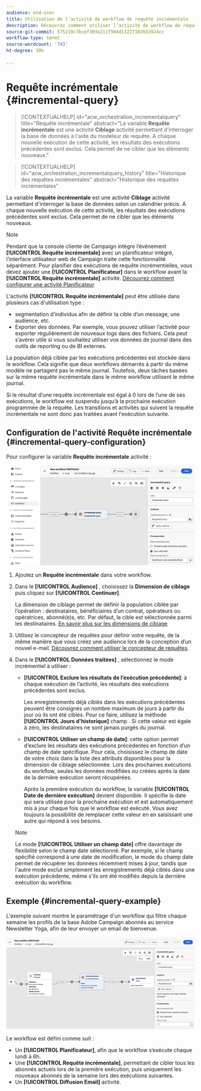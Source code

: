 ```yaml
---
audience: end-user
title: Utilisation de l’activité de workflow de requête incrémentale
description: Découvrez comment utiliser l’activité de workflow de requête incrémentale
source-git-commit: 575219c7bcef303e211f504d13227183933924cc
workflow-type: tm+mt
source-wordcount: '743'
ht-degree: 30%

---
```


# Requête incrémentale {#incremental-query}

>[!CONTEXTUALHELP]
>id="acw_orchestration_incrementalquery"
>title="Requête incrémentale"
>abstract="La variable **Requête incrémentale** est une activité **Ciblage** activité permettant d&#39;interroger la base de données à l&#39;aide du modeleur de requête. A chaque nouvelle exécution de cette activité, les résultats des exécutions précédentes sont exclus. Cela permet de ne cibler que les éléments nouveaux."

>[!CONTEXTUALHELP]
>id="acw_orchestration_incrementalquery_history"
>title="Historique des requêtes incrémentales"
>abstract="Historique des requêtes incrémentales"

La variable **Requête incrémentale** est une activité **Ciblage** activité permettant d&#39;interroger la base de données selon un calendrier précis. A chaque nouvelle exécution de cette activité, les résultats des exécutions précédentes sont exclus. Cela permet de ne cibler que les éléments nouveaux.

>[!NOTE]
>
>Pendant que la console cliente de Campaign intègre l’événement **[!UICONTROL Requête incrémentale]** avec un planificateur intégré, l’interface utilisateur web de Campaign traite cette fonctionnalité séparément. Pour planifier des exécutions de requête incrémentielles, vous devez ajouter une **[!UICONTROL Planificateur]** dans le workflow avant la **[!UICONTROL Requête incrémentale]** activité. [Découvrez comment configurer une activité Planificateur](scheduler.md)

L&#39;activité **[!UICONTROL Requête incrémentale]** peut être utilisée dans plusieurs cas d&#39;utilisation type :

* segmentation d’individus afin de définir la cible d’un message, une audience, etc.
* Exporter des données. Par exemple, vous pouvez utiliser l’activité pour exporter régulièrement de nouveaux logs dans des fichiers. Cela peut s’avérer utile si vous souhaitez utiliser vos données de journal dans des outils de reporting ou de BI externes.

La population déjà ciblée par les exécutions précédentes est stockée dans le workflow. Cela signifie que deux workflows démarrés à partir du même modèle ne partagent pas le même journal. Toutefois, deux tâches basées sur la même requête incrémentale dans le même workflow utilisent le même journal.

Si le résultat d’une requête incrémentale est égal à 0 lors de l’une de ses exécutions, le workflow est suspendu jusqu’à la prochaine exécution programmée de la requête. Les transitions et activités qui suivent la requête incrémentale ne sont donc pas traitées avant l&#39;exécution suivante.

## Configuration de l&#39;activité Requête incrémentale {#incremental-query-configuration}

Pour configurer la variable **Requête incrémentale** activité :

![](../assets/incremental-query.png)

1. Ajoutez un **Requête incrémentale** dans votre workflow.

1. Dans le **[!UICONTROL Audience]** , choisissez la **Dimension de ciblage** puis cliquez sur **[!UICONTROL Continuer]**.

   La dimension de ciblage permet de définir la population ciblée par l’opération : destinataires, bénéficiaires d’un contrat, opérateurs ou opératrices, abonné(e)s, etc. Par défaut, la cible est sélectionnée parmi les destinataires. [En savoir plus sur les dimensions de ciblage](../../audience/about-recipients.md#targeting-dimensions)

1. Utilisez le concepteur de requêtes pour définir votre requête, de la même manière que vous créez une audience lors de la conception d’un nouvel e-mail. [Découvrez comment utiliser le concepteur de requêtes](../../query/query-modeler-overview.md).

1. Dans le **[!UICONTROL Données traitées]** , sélectionnez le mode incrémentiel à utiliser :

   * **[!UICONTROL Exclure les résultats de l’exécution précédente]**: à chaque exécution de l’activité, les résultats des exécutions précédentes sont exclus.

     Les enregistrements déjà ciblés dans les exécutions précédentes peuvent être consignés un nombre maximum de jours à partir du jour où ils ont été ciblés. Pour ce faire, utilisez la méthode **[!UICONTROL Jours d&#39;historique]** champ . Si cette valeur est égale à zéro, les destinataires ne sont jamais purgés du journal.

   * **[!UICONTROL Utiliser un champ de date]**: cette option permet d’exclure les résultats des exécutions précédentes en fonction d’un champ de date spécifique. Pour cela, choisissez le champ de date de votre choix dans la liste des attributs disponibles pour la dimension de ciblage sélectionnée. Lors des prochaines exécutions du workflow, seules les données modifiées ou créées après la date de la dernière exécution seront récupérées.

     Après la première exécution du workflow, la variable **[!UICONTROL Date de dernière exécution]** devient disponible. Il spécifie la date qui sera utilisée pour la prochaine exécution et est automatiquement mis à jour chaque fois que le workflow est exécuté. Vous avez toujours la possibilité de remplacer cette valeur en en saisissant une autre qui répond à vos besoins.

   >[!NOTE]
   >
   >Le mode **[!UICONTROL Utiliser un champ date]** offre davantage de flexibilité selon le champ date sélectionné. Par exemple, si le champ spécifié correspond à une date de modification, le mode du champ date permet de récupérer les données récemment mises à jour, tandis que l&#39;autre mode exclut simplement les enregistrements déjà ciblés dans une exécution précédente, même s&#39;ils ont été modifiés depuis la dernière exécution du workflow.

## Exemple {#incremental-query-example}

L&#39;exemple suivant montre le paramétrage d&#39;un workflow qui filtre chaque semaine les profils de la base Adobe Campaign abonnés au service Newsletter Yoga, afin de leur envoyer un email de bienvenue.

![](../assets/incremental-query-example.png)

Le workflow est défini comme suit :

* Un **[!UICONTROL Planificateur]**, afin que le workflow s’exécute chaque lundi à 6h.
* Une **[!UICONTROL Requête incrémentale]**, permettant de cibler tous les abonnés actuels lors de la première exécution, puis uniquement les nouveaux abonnés de la semaine lors des exécutions suivantes.
* Un **[!UICONTROL Diffusion Email]** activité.
